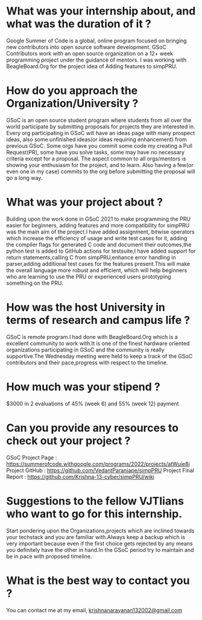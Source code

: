 # What was your internship about, and what was the duration of it ?

Google Summer of Code is a global, online program focused on bringing new contributors into open source software development. GSoC Contributors work with an open source organization on a 12+ week programming project under the guidance of mentors. I was working with BeagleBoard.Org for the project idea of Adding features to simpPRU.


# How do you approach the Organization/University ?

GSoC is an open source student program where students from all over the world participate by submitting proposals for projects they are interested in. Every org participating in GSoC will have an ideas page with many prospect ideas, also some unfinished ideas(or ideas requiring enhancement) from previous GSoC. Some orgs have you commit some code my creating a Pull Request(PR), some have you solve tasks, some may have no necessary criteria except for a proposal. The aspect common to all orgs/mentors is showing your enthusiasm for the project, and to learn. Also having a few(or even one in my case) commits to the org before submitting the proposal will go a long way.


# What was your project about ?

Building upon the work done in GSoC 2021 to make programming the PRU easier for beginners, adding features and more compatibility for simpPRU was the main aim of the project.I have added assignment, bitwise operators which increase the efficiency of usage and write test cases for it, adding the compiler flags for generated C code and document their outcomes,the python test is added to GitHub actions for testsuite,I have added support for return statements,calling C from simpPRU,enhance error handling in parser,adding additional test cases for the features present.This will make the overall language more robust and efficient, which will help beginners who are learning to use the PRU or experienced users prototyping something on the PRU.


# How was the host University in terms of research and campus life ?

GSoC is remote program.I had done with BeagleBoard.Org which is a excellent community to work with.It is one of the finest hardware oriented organizations participating in GSoC and the community is really supportive.The Wednesday meeting were held to keep a track of the GSoC contributors and their pace,progress with respect to the timeline.


# How much was your stipend ?

$3000 in 2 evaluations of 45% (week 6) and 55% (week 12) payment

# Can you provide any resources to check out your project ?

GSoC Project Page : https://summerofcode.withgoogle.com/programs/2022/projects/atWuie8j
Project GitHub : https://github.com/VedantParanjape/simpPRU
Project Final Report : https://github.com/Krishna-13-cyber/simpPRU/wiki

# Suggestions to the fellow VJTIians who want to go for this internship.

Start pondering upon the Organizations,projects which are inclined towards your techstack and you are familiar with.Always keep a backup which is very important because even if the first choice gets rejected by any means you definitely have the other in hand.In the GSoC period try to maintain and be in pace with proposed timeline.


# What is the best way to contact you ?

You can contact me at my email, [krishnanarayanan132002@gmail.com ](mailto:krishnanarayanan132002@gmail.com )
